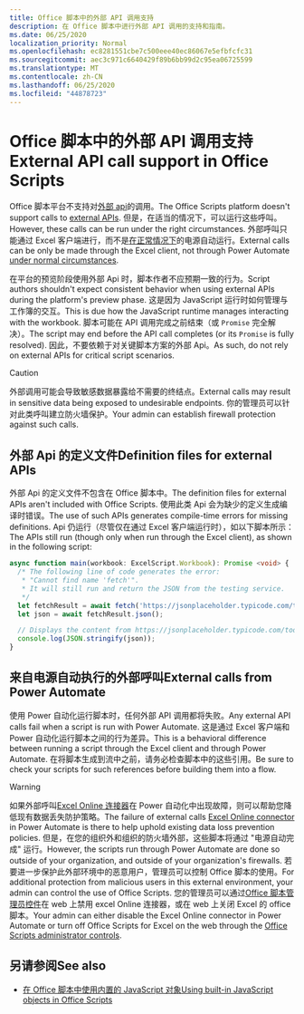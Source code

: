 ```yaml
---
title: Office 脚本中的外部 API 调用支持
description: 在 Office 脚本中进行外部 API 调用的支持和指南。
ms.date: 06/25/2020
localization_priority: Normal
ms.openlocfilehash: ec8281551cbe7c500eee40ec86067e5efbfcfc31
ms.sourcegitcommit: aec3c971c6640429f89b6bb99d2c95ea06725599
ms.translationtype: MT
ms.contentlocale: zh-CN
ms.lasthandoff: 06/25/2020
ms.locfileid: "44878723"
---
```

# <a name="external-api-call-support-in-office-scripts"></a><span data-ttu-id="c58c3-103">Office 脚本中的外部 API 调用支持</span><span class="sxs-lookup"><span data-stu-id="c58c3-103">External API call support in Office Scripts</span></span>

<span data-ttu-id="c58c3-104">Office 脚本平台不支持对[外部 api](https://developer.mozilla.org/docs/Web/API)的调用。</span><span class="sxs-lookup"><span data-stu-id="c58c3-104">The Office Scripts platform doesn't support calls to [external APIs](https://developer.mozilla.org/docs/Web/API).</span></span> <span data-ttu-id="c58c3-105">但是，在适当的情况下，可以运行这些呼叫。</span><span class="sxs-lookup"><span data-stu-id="c58c3-105">However, these calls can be run under the right circumstances.</span></span> <span data-ttu-id="c58c3-106">外部呼叫只能通过 Excel 客户端进行，而不是[在正常情况下](#external-calls-from-power-automate)的电源自动运行。</span><span class="sxs-lookup"><span data-stu-id="c58c3-106">External calls can be only be made through the Excel client, not through Power Automate [under normal circumstances](#external-calls-from-power-automate).</span></span>

<span data-ttu-id="c58c3-107">在平台的预览阶段使用外部 Api 时，脚本作者不应预期一致的行为。</span><span class="sxs-lookup"><span data-stu-id="c58c3-107">Script authors shouldn't expect consistent behavior when using external APIs during the platform's preview phase.</span></span> <span data-ttu-id="c58c3-108">这是因为 JavaScript 运行时如何管理与工作簿的交互。</span><span class="sxs-lookup"><span data-stu-id="c58c3-108">This is due how the JavaScript runtime manages interacting with the workbook.</span></span> <span data-ttu-id="c58c3-109">脚本可能在 API 调用完成之前结束（或 `Promise` 完全解决）。</span><span class="sxs-lookup"><span data-stu-id="c58c3-109">The script may end before the API call completes (or its `Promise` is fully resolved).</span></span> <span data-ttu-id="c58c3-110">因此，不要依赖于对关键脚本方案的外部 Api。</span><span class="sxs-lookup"><span data-stu-id="c58c3-110">As such, do not rely on external APIs for critical script scenarios.</span></span>

> [!CAUTION]
> <span data-ttu-id="c58c3-111">外部调用可能会导致敏感数据暴露给不需要的终结点。</span><span class="sxs-lookup"><span data-stu-id="c58c3-111">External calls may result in sensitive data being exposed to undesirable endpoints.</span></span> <span data-ttu-id="c58c3-112">你的管理员可以针对此类呼叫建立防火墙保护。</span><span class="sxs-lookup"><span data-stu-id="c58c3-112">Your admin can establish firewall protection against such calls.</span></span>

## <a name="definition-files-for-external-apis"></a><span data-ttu-id="c58c3-113">外部 Api 的定义文件</span><span class="sxs-lookup"><span data-stu-id="c58c3-113">Definition files for external APIs</span></span>

<span data-ttu-id="c58c3-114">外部 Api 的定义文件不包含在 Office 脚本中。</span><span class="sxs-lookup"><span data-stu-id="c58c3-114">The definition files for external APIs aren't included with Office Scripts.</span></span> <span data-ttu-id="c58c3-115">使用此类 Api 会为缺少的定义生成编译时错误。</span><span class="sxs-lookup"><span data-stu-id="c58c3-115">The use of such APIs generates compile-time errors for missing definitions.</span></span> <span data-ttu-id="c58c3-116">Api 仍运行（尽管仅在通过 Excel 客户端运行时），如以下脚本所示：</span><span class="sxs-lookup"><span data-stu-id="c58c3-116">The APIs still run (though only when run through the Excel client), as shown in the following script:</span></span>

```typescript
async function main(workbook: ExcelScript.Workbook): Promise <void> {
  /* The following line of code generates the error:
   * "Cannot find name 'fetch'".
   * It will still run and return the JSON from the testing service.
   */
  let fetchResult = await fetch('https://jsonplaceholder.typicode.com/todos/1');
  let json = await fetchResult.json();

  // Displays the content from https://jsonplaceholder.typicode.com/todos/1
  console.log(JSON.stringify(json));
}
```

## <a name="external-calls-from-power-automate"></a><span data-ttu-id="c58c3-117">来自电源自动执行的外部呼叫</span><span class="sxs-lookup"><span data-stu-id="c58c3-117">External calls from Power Automate</span></span>

<span data-ttu-id="c58c3-118">使用 Power 自动化运行脚本时，任何外部 API 调用都将失败。</span><span class="sxs-lookup"><span data-stu-id="c58c3-118">Any external API calls fail when a script is run with Power Automate.</span></span> <span data-ttu-id="c58c3-119">这是通过 Excel 客户端和 Power 自动化运行脚本之间的行为差异。</span><span class="sxs-lookup"><span data-stu-id="c58c3-119">This is a behavioral difference between running a script through the Excel client and through Power Automate.</span></span> <span data-ttu-id="c58c3-120">在将脚本生成到流中之前，请务必检查脚本中的这些引用。</span><span class="sxs-lookup"><span data-stu-id="c58c3-120">Be sure to check your scripts for such references before building them into a flow.</span></span>

> [!WARNING]
> <span data-ttu-id="c58c3-121">如果外部呼叫[Excel Online 连接器](/connectors/excelonlinebusiness)在 Power 自动化中出现故障，则可以帮助您降低现有数据丢失防护策略。</span><span class="sxs-lookup"><span data-stu-id="c58c3-121">The failure of external calls [Excel Online connector](/connectors/excelonlinebusiness) in Power Automate is there to help uphold existing data loss prevention policies.</span></span> <span data-ttu-id="c58c3-122">但是，在您的组织外和组织的防火墙外部，这些脚本将通过 "电源自动完成" 运行。</span><span class="sxs-lookup"><span data-stu-id="c58c3-122">However, the scripts run through Power Automate are done so outside of your organization, and outside of your organization's firewalls.</span></span> <span data-ttu-id="c58c3-123">若要进一步保护此外部环境中的恶意用户，管理员可以控制 Office 脚本的使用。</span><span class="sxs-lookup"><span data-stu-id="c58c3-123">For additional protection from malicious users in this external environment, your admin can control the use of Office Scripts.</span></span> <span data-ttu-id="c58c3-124">您的管理员可以通过[Office 脚本管理员控件](https://support.microsoft.com/office/19d3c51a-6ca2-40ab-978d-60fa49554dcf)在 web 上禁用 excel Online 连接器，或在 web 上关闭 Excel 的 office 脚本。</span><span class="sxs-lookup"><span data-stu-id="c58c3-124">Your admin can either disable the Excel Online connector in Power Automate or turn off Office Scripts for Excel on the web through the [Office Scripts administrator controls](https://support.microsoft.com/office/19d3c51a-6ca2-40ab-978d-60fa49554dcf).</span></span>

## <a name="see-also"></a><span data-ttu-id="c58c3-125">另请参阅</span><span class="sxs-lookup"><span data-stu-id="c58c3-125">See also</span></span>

- [<span data-ttu-id="c58c3-126">在 Office 脚本中使用内置的 JavaScript 对象</span><span class="sxs-lookup"><span data-stu-id="c58c3-126">Using built-in JavaScript objects in Office Scripts</span></span>](javascript-objects.md)